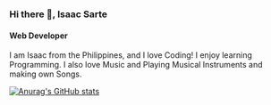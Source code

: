 ### Hi there 👋, Isaac Sarte
#### Web Developer

I am Isaac from the Philippines, and I love Coding! I enjoy learning Programming. I also love Music and Playing Musical Instruments and making own Songs. 

[![Anurag's GitHub stats](https://github-readme-stats.vercel.app/api?username=IsaacSarte)](https://github.com/anuraghazra/github-readme-stats)
